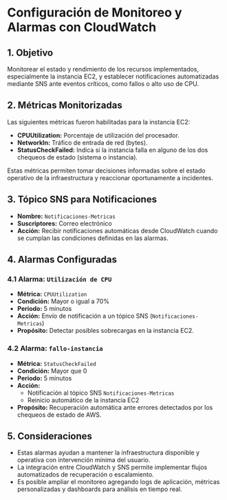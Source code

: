 # Configuración de Monitoreo y Alarmas con CloudWatch

## 1. Objetivo

Monitorear el estado y rendimiento de los recursos implementados, especialmente la instancia EC2, y establecer notificaciones automatizadas mediante SNS ante eventos críticos, como fallos o alto uso de CPU.

## 2. Métricas Monitorizadas

Las siguientes métricas fueron habilitadas para la instancia EC2:

- **CPUUtilization:** Porcentaje de utilización del procesador.
- **NetworkIn:** Tráfico de entrada de red (bytes).
- **StatusCheckFailed:** Indica si la instancia falla en alguno de los dos chequeos de estado (sistema o instancia).

Estas métricas permiten tomar decisiones informadas sobre el estado operativo de la infraestructura y reaccionar oportunamente a incidentes.

## 3. Tópico SNS para Notificaciones

- **Nombre:** `Notificaciones-Metricas`
- **Suscriptores:** Correo electrónico
- **Acción:** Recibir notificaciones automáticas desde CloudWatch cuando se cumplan las condiciones definidas en las alarmas.

## 4. Alarmas Configuradas

### 4.1 Alarma: `Utilización de CPU`

- **Métrica:** `CPUUtilization`
- **Condición:** Mayor o igual a 70%
- **Periodo:** 5 minutos
- **Acción:** Envío de notificación a un tópico SNS (`Notificaciones-Metricas`)
- **Propósito:** Detectar posibles sobrecargas en la instancia EC2.

### 4.2 Alarma: `fallo-instancia`

- **Métrica:** `StatusCheckFailed`
- **Condición:** Mayor que 0
- **Periodo:** 5 minutos
- **Acción:** 
  - Notificación al tópico SNS `Notificaciones-Metricas`
  - Reinicio automático de la instancia EC2
- **Propósito:** Recuperación automática ante errores detectados por los chequeos de estado de AWS.

## 5. Consideraciones

- Estas alarmas ayudan a mantener la infraestructura disponible y operativa con intervención mínima del usuario.
- La integración entre CloudWatch y SNS permite implementar flujos automatizados de recuperación o escalamiento.
- Es posible ampliar el monitoreo agregando logs de aplicación, métricas personalizadas y dashboards para análisis en tiempo real.
